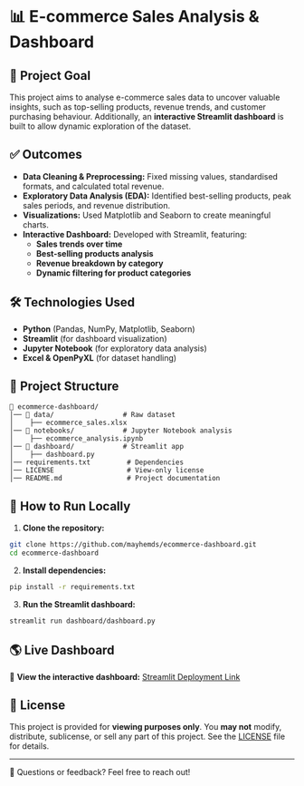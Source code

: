 # 📊 E-commerce Sales Analysis & Dashboard

## 🎯 Project Goal
This project aims to analyse e-commerce sales data to uncover valuable insights, such as top-selling products, revenue trends, and customer purchasing behaviour. Additionally, an **interactive Streamlit dashboard** is built to allow dynamic exploration of the dataset.

## ✅ Outcomes
- **Data Cleaning & Preprocessing:** Fixed missing values, standardised formats, and calculated total revenue.
- **Exploratory Data Analysis (EDA):** Identified best-selling products, peak sales periods, and revenue distribution.
- **Visualizations:** Used Matplotlib and Seaborn to create meaningful charts.
- **Interactive Dashboard:** Developed with Streamlit, featuring:
  - **Sales trends over time**
  - **Best-selling products analysis**
  - **Revenue breakdown by category**
  - **Dynamic filtering for product categories**

## 🛠️ Technologies Used
- **Python** (Pandas, NumPy, Matplotlib, Seaborn)
- **Streamlit** (for dashboard visualization)
- **Jupyter Notebook** (for exploratory data analysis)
- **Excel & OpenPyXL** (for dataset handling)

## 📂 Project Structure
```
📁 ecommerce-dashboard/
│── 📁 data/                 # Raw dataset
│    ├── ecommerce_sales.xlsx
│── 📁 notebooks/            # Jupyter Notebook analysis
│    ├── ecommerce_analysis.ipynb
│── 📁 dashboard/            # Streamlit app
│    ├── dashboard.py
│── requirements.txt         # Dependencies
│── LICENSE                  # View-only license
│── README.md                # Project documentation
```

## 🚀 How to Run Locally
1. **Clone the repository:**
```sh
git clone https://github.com/mayhemds/ecommerce-dashboard.git
cd ecommerce-dashboard
```
2. **Install dependencies:**
```sh
pip install -r requirements.txt
```
3. **Run the Streamlit dashboard:**
```sh
streamlit run dashboard/dashboard.py
```

## 🌎 Live Dashboard
🔗 **View the interactive dashboard:** [Streamlit Deployment Link](https://e-commerce-sales-analysis-ngbixjgsa3wcbm8rw3bgor.streamlit.app/)

## 📝 License
This project is provided for **viewing purposes only**. You **may not** modify, distribute, sublicense, or sell any part of this project. See the [LICENSE](LICENSE) file for details.

---

📧 Questions or feedback? Feel free to reach out!
